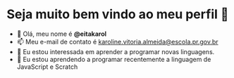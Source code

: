 # Seja muito bem vindo ao meu perfil 💞️ 
- 👋 Olá, meu nome é **@eitakarol**
- 📫 Meu e-mail de contato é karoline.vitoria.almeida@escola.pr.gov.br
- 👀 Eu estou interessada em aprender a programar novas linguagens.
- 🌱 Eu estou aprendendo a programar recentemente a linguagem de JavaScript e Scratch
<!---
eitakarol/eitakarol is a ✨ special ✨ repository because its `README.md` (this file) appears on your GitHub profile.
You can click the Preview link to take a look at your changes.
--->
